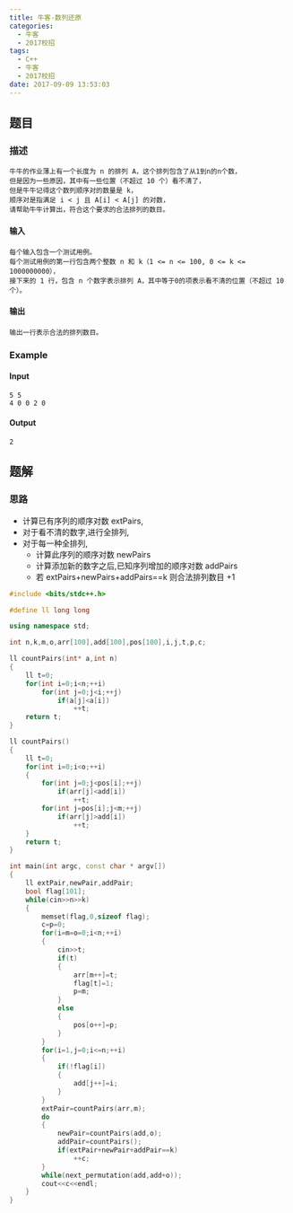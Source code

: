 ```yaml
---
title: 牛客-数列还原
categories:
  - 牛客
  - 2017校招
tags:
  - C++
  - 牛客
  - 2017校招
date: 2017-09-09 13:53:03
---
```

## 题目
### 描述
	牛牛的作业薄上有一个长度为 n 的排列 A，这个排列包含了从1到n的n个数，
	但是因为一些原因，其中有一些位置（不超过 10 个）看不清了，
	但是牛牛记得这个数列顺序对的数量是 k，
	顺序对是指满足 i < j 且 A[i] < A[j] 的对数，
	请帮助牛牛计算出，符合这个要求的合法排列的数目。

#### 输入
	每个输入包含一个测试用例。
	每个测试用例的第一行包含两个整数 n 和 k（1 <= n <= 100, 0 <= k <= 1000000000），
	接下来的 1 行，包含 n 个数字表示排列 A，其中等于0的项表示看不清的位置（不超过 10 个）。

#### 输出
	输出一行表示合法的排列数目。

### Example
#### Input
	5 5
	4 0 0 2 0

#### Output
	2

## 题解
### 思路
* 计算已有序列的顺序对数 extPairs,
* 对于看不清的数字,进行全排列,
* 对于每一种全排列,
	* 计算此序列的顺序对数 newPairs 
	* 计算添加新的数字之后,已知序列增加的顺序对数 addPairs
	* 若 extPairs+newPairs+addPairs==k 则合法排列数目 +1

```cpp
#include <bits/stdc++.h>

#define ll long long

using namespace std;

int n,k,m,o,arr[100],add[100],pos[100],i,j,t,p,c;

ll countPairs(int* a,int n)
{
    ll t=0;
    for(int i=0;i<n;++i)
        for(int j=0;j<i;++j)
            if(a[j]<a[i])
                ++t;
    return t;
}

ll countPairs()
{
    ll t=0;
    for(int i=0;i<o;++i)
    {
        for(int j=0;j<pos[i];++j)
            if(arr[j]<add[i])
                ++t;
        for(int j=pos[i];j<m;++j)
            if(arr[j]>add[i])
                ++t;
    }
    return t;
}

int main(int argc, const char * argv[])
{
    ll extPair,newPair,addPair;
    bool flag[101];
    while(cin>>n>>k)
    {
        memset(flag,0,sizeof flag);
        c=p=0;
        for(i=m=o=0;i<n;++i)
        {
            cin>>t;
            if(t)
            {
                arr[m++]=t;
                flag[t]=1;
                p=m;
            }
            else
            {
                pos[o++]=p;
            }
        }
        for(i=1,j=0;i<=n;++i)
        {
            if(!flag[i])
            {
                add[j++]=i;
            }
        }
        extPair=countPairs(arr,m);
        do
        {
            newPair=countPairs(add,o);
            addPair=countPairs();
            if(extPair+newPair+addPair==k)
                ++c;
        }
        while(next_permutation(add,add+o));
        cout<<c<<endl;
    }
}

```